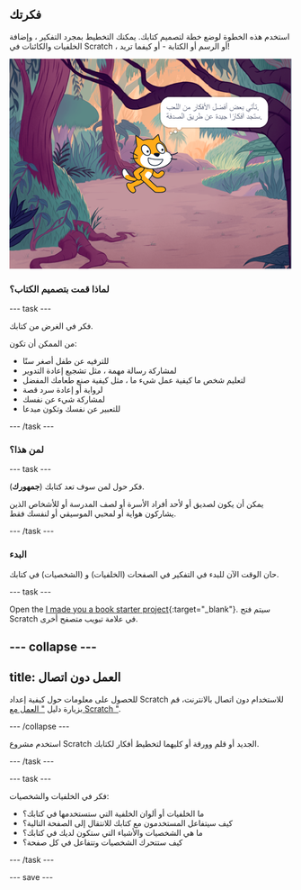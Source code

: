 ## فكرتك

استخدم هذه الخطوة لوضع خطة لتصميم كتابك. يمكنك التخطيط بمجرد التفكير ، وإضافة الخلفيات والكائنات في Scratch ، أو الرسم أو الكتابة - أو كيفما تريد!

![المسرح يظهر تفكير الشخصية، "تأتي بعض أفضل الأفكار من اللعب. ستجد أفكارًا جيدة عن طريق الصدفة."](images/best-ideas.png)

### لماذا قمت بتصميم الكتاب؟

--- task ---

فكر في الغرض من كتابك.

من الممكن أن تكون:
- للترفيه عن طفل أصغر سنًا
- لمشاركة رسالة مهمة ، مثل تشجيع إعادة التدوير
- لتعليم شخص ما كيفية عمل شيء ما ، مثل كيفية صنع طعامك المفضل
- لرواية أو إعادة سرد قصة
- لمشاركة شيء عن نفسك
- للتعبير عن نفسك وتكون مبدعا

--- /task ---

### لمن هذا؟

--- task ---

فكر حول لمن سوف تعد كتابك (**جمهورك**).

يمكن أن يكون لصديق أو لأحد أفراد الأسرة أو لصف المدرسة أو للأشخاص الذين يشاركون هواية أو لمحبي الموسيقي أو لنفسك فقط.

--- /task ---

### البدء

حان الوقت الآن للبدء في التفكير في الصفحات (الخلفيات) و (الشخصيات) في كتابك.

--- task ---

Open the [I made you a book starter project](https://scratch.mit.edu/projects/582223042/editor){:target="_blank"}. سيتم فتح Scratch في علامة تبويب متصفح أخرى.

--- collapse ---
---
title: العمل دون اتصال
---

للحصول على معلومات حول كيفية إعداد Scratch للاستخدام دون اتصال بالانترنت، قم بزيارة دليل [" العمل مع Scratch "](https://projects.raspberrypi.org/en/projects/getting-started-scratch).

--- /collapse ---

استخدم مشروع Scratch الجديد أو قلم وورقة أو كليهما لتخطيط أفكار لكتابك.

--- /task ---

--- task ---

فكر في الخلفيات والشخصيات:
- ما الخلفيات أو ألوان الخلفية التي ستستخدمها في كتابك؟
- كيف سيتفاعل المستخدمون مع كتابك للانتقال إلى الصفحة التالية؟
- ما هي الشخصيات والأشياء التي ستكون لديك في كتابك؟
- كيف ستتحرك الشخصيات وتتفاعل في كل صفحة؟

--- /task ---

--- save ---
